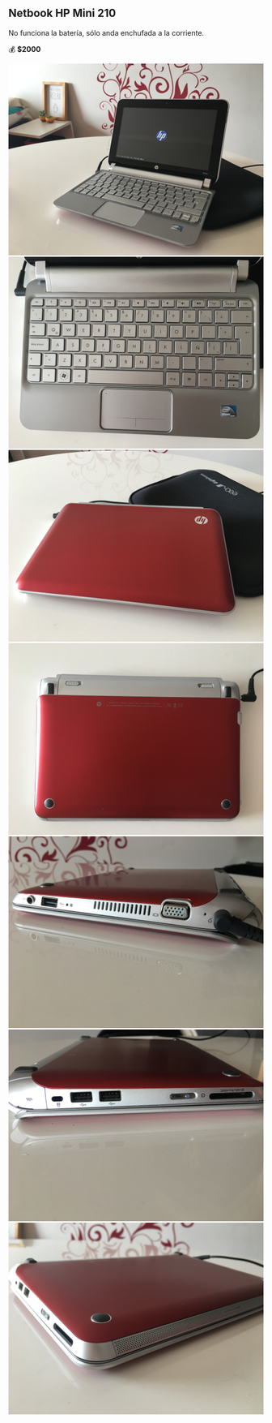 ## Netbook HP Mini 210

No funciona la batería, sólo anda enchufada a la corriente.

💰 **$2000**

<img src="1.JPG" />
<img src="2.JPG" />
<img src="3.JPG" />
<img src="4.JPG" />
<img src="5.JPG" />
<img src="6.JPG" />
<img src="7.JPG" />
